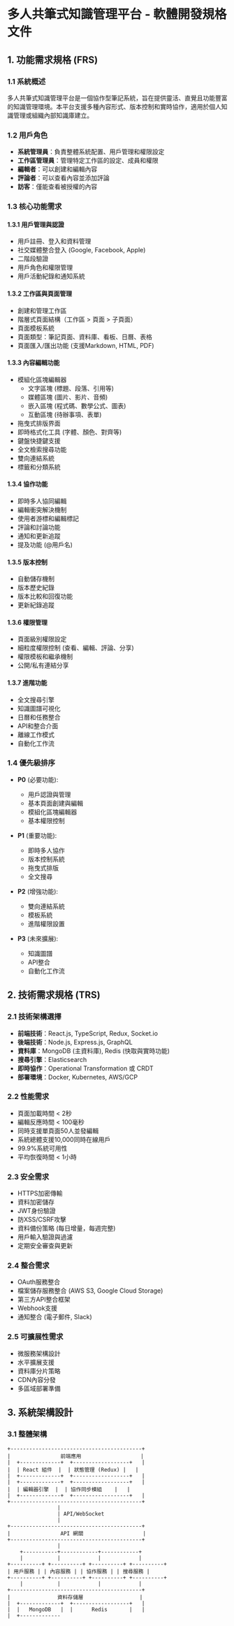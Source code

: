 # 多人共筆式知識管理平台 - 軟體開發規格文件

## 1. 功能需求規格 (FRS)

### 1.1 系統概述
多人共筆式知識管理平台是一個協作型筆記系統，旨在提供靈活、直覺且功能豐富的知識管理環境。本平台支援多種內容形式、版本控制和實時協作，適用於個人知識管理或組織內部知識庫建立。

### 1.2 用戶角色
- **系統管理員**：負責整體系統配置、用戶管理和權限設定
- **工作區管理員**：管理特定工作區的設定、成員和權限
- **編輯者**：可以創建和編輯內容
- **評論者**：可以查看內容並添加評論
- **訪客**：僅能查看被授權的內容

### 1.3 核心功能需求

#### 1.3.1 用戶管理與認證
- 用戶註冊、登入和資料管理
- 社交媒體整合登入 (Google, Facebook, Apple)
- 二階段驗證
- 用戶角色和權限管理
- 用戶活動紀錄和通知系統

#### 1.3.2 工作區與頁面管理
- 創建和管理工作區
- 階層式頁面結構（工作區 > 頁面 > 子頁面）
- 頁面模板系統
- 頁面類型：筆記頁面、資料庫、看板、日曆、表格
- 頁面匯入/匯出功能 (支援Markdown, HTML, PDF)

#### 1.3.3 內容編輯功能
- 模組化區塊編輯器
  - 文字區塊 (標題、段落、引用等)
  - 媒體區塊 (圖片、影片、音頻)
  - 嵌入區塊 (程式碼、數學公式、圖表)
  - 互動區塊 (待辦事項、表單)
- 拖曳式排版界面
- 即時格式化工具 (字體、顏色、對齊等)
- 鍵盤快捷鍵支援
- 全文檢索搜尋功能
- 雙向連結系統
- 標籤和分類系統

#### 1.3.4 協作功能
- 即時多人協同編輯
- 編輯衝突解決機制
- 使用者游標和編輯標記
- 評論和討論功能
- 通知和更新追蹤
- 提及功能 (@用戶名)

#### 1.3.5 版本控制
- 自動儲存機制
- 版本歷史紀錄
- 版本比較和回復功能
- 更新紀錄追蹤

#### 1.3.6 權限管理
- 頁面級別權限設定
- 細粒度權限控制 (查看、編輯、評論、分享)
- 權限模板和繼承機制
- 公開/私有連結分享

#### 1.3.7 進階功能
- 全文搜尋引擎
- 知識圖譜可視化
- 日曆和任務整合
- API和整合介面
- 離線工作模式
- 自動化工作流

### 1.4 優先級排序
- **P0** (必要功能):
  - 用戶認證與管理
  - 基本頁面創建與編輯
  - 模組化區塊編輯器
  - 基本權限控制
  
- **P1** (重要功能):
  - 即時多人協作
  - 版本控制系統
  - 拖曳式排版
  - 全文搜尋
  
- **P2** (增強功能):
  - 雙向連結系統
  - 模板系統
  - 進階權限設置
  
- **P3** (未來擴展):
  - 知識圖譜
  - API整合
  - 自動化工作流

## 2. 技術需求規格 (TRS)

### 2.1 技術架構選擇
- **前端技術**：React.js, TypeScript, Redux, Socket.io
- **後端技術**：Node.js, Express.js, GraphQL
- **資料庫**：MongoDB (主資料庫), Redis (快取與實時功能)
- **搜尋引擎**：Elasticsearch
- **即時協作**：Operational Transformation 或 CRDT
- **部署環境**：Docker, Kubernetes, AWS/GCP

### 2.2 性能需求
- 頁面加載時間 < 2秒
- 編輯反應時間 < 100毫秒
- 同時支援單頁面50人並發編輯
- 系統總體支援10,000同時在線用戶
- 99.9%系統可用性
- 平均恢復時間 < 1小時

### 2.3 安全需求
- HTTPS加密傳輸
- 資料加密儲存
- JWT身份驗證
- 防XSS/CSRF攻擊
- 資料備份策略 (每日增量，每週完整)
- 用戶輸入驗證與過濾
- 定期安全審查與更新

### 2.4 整合需求
- OAuth服務整合
- 檔案儲存服務整合 (AWS S3, Google Cloud Storage)
- 第三方API整合框架
- Webhook支援
- 通知整合 (電子郵件, Slack)

### 2.5 可擴展性需求
- 微服務架構設計
- 水平擴展支援
- 資料庫分片策略
- CDN內容分發
- 多區域部署準備

## 3. 系統架構設計

### 3.1 整體架構

```
+------------------------------------------+
|                前端應用                   |
|  +-------------+  +------------------+   |
|  | React 組件  |  | 狀態管理 (Redux) |   |
|  +-------------+  +------------------+   |
|  +-------------+  +------------------+   |
|  | 編輯器引擎  |  | 協作同步模組    |   |
|  +-------------+  +------------------+   |
+------------------------------------------+
                |
                | API/WebSocket
                |
+------------------------------------------+
|                API 網關                   |
+------------------------------------------+
                |
    +-----------+------------+------------+
    |           |            |            |
+----------+ +----------+ +----------+ +----------+
| 用戶服務 | | 內容服務 | | 協作服務 | | 搜尋服務 |
+----------+ +----------+ +----------+ +----------+
    |           |            |            |
+------------------------------------------+
|               資料存儲層                  |
|  +-------------+  +------------------+   |
|  |   MongoDB   |  |      Redis       |   |
|  +-------------